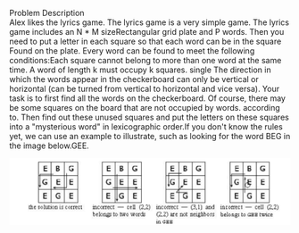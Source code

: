 Problem Description  
Alex likes the lyrics game. The lyrics game is a very simple game. The lyrics game includes an N * M sizeRectangular grid plate and P words. Then you need to put a letter in each square so that each word can be in the square
Found on the plate. Every word can be found to meet the following conditions:Each square cannot belong to more than one word at the same time. A word of length k must occupy k squares. single
The direction in which the words appear in the checkerboard can only be vertical or horizontal (can be turned from vertical to horizontal and vice versa).
Your task is to first find all the words on the checkerboard. Of course, there may be some squares on the board that are not occupied by words.
according to. Then find out these unused squares and put the letters on these squares into a "mysterious word" in lexicographic order.If you don't know the rules yet, we can use an example to illustrate, such as looking for the word BEG in the image below.GEE.

![image](https://github.com/reignsocket/Verb/blob/master/verb.png)
